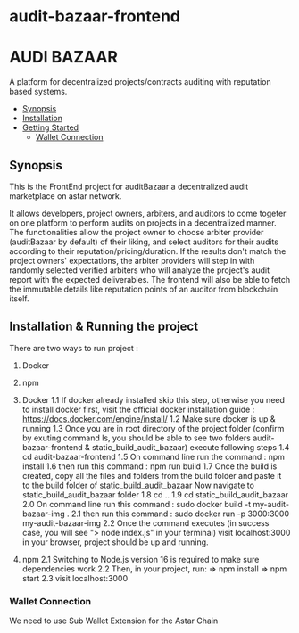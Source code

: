# audit-bazaar-frontend

<!-- <p align="center">
  <img src="https://storage.googleapis.com/opensea-static/opensea-js-logo-updated.png" />
</p> -->

# AUDI BAZAAR <!-- omit in toc -->

A platform for decentralized projects/contracts auditing with reputation based systems.

- [Synopsis](#synopsis)
- [Installation](#installation)
- [Getting Started](#getting-started)
  - [Wallet Connection](#wallet-connection)

## Synopsis

This is the FrontEnd project for auditBazaar a decentralized audit marketplace on astar network.

It allows developers, project owners, arbiters, and auditors to come togeter on one platform to perform audits on projects in a decentralized manner. 
The functionalities allow the project owner to choose arbiter provider (auditBazaar by default) of their liking, and select auditors for their audits according to their reputation/pricing/duration.
If the results don't match the project owners' expectations, the arbiter providers will step in with randomly selected verified arbiters who will analyze the project's audit report with the expected deliverables.
The frontend will also be able to fetch the immutable details like reputation points of an auditor from blockchain itself.
 


## Installation & Running the project

There are two ways to run project : 
 1. Docker
 2. npm

1. Docker 
 1.1 If docker already installed skip this step, otherwise you need to install docker first, visit the official docker installation guide : https://docs.docker.com/engine/install/
 1.2 Make sure docker is up & running
 1.3 Once you are in root directory of the project folder (confirm by exuting command ls, you should be able to see two folders audit-bazaar-frontend & static_build_audit_bazaar) execute following steps
 1.4 cd audit-bazaar-frontend
 1.5 On command line run the command : npm install
 1.6 then run this command : npm run build
 1.7 Once the build is created, copy all the files and folders from the build folder and paste it to the build folder of static_build_audit_bazaar
 Now navigate to static_build_audit_bazaar folder 
 1.8 cd ..
 1.9 cd static_build_audit_bazaar
 2.0 On command line run this command : sudo docker build -t my-audit-bazaar-img .
 2.1 then run this command : sudo docker run -p 3000:3000 my-audit-bazaar-img
 2.2 Once the command executes (in success case, you will see "> node index.js" in your terminal) visit localhost:3000 in your browser, project should be up and running.

2. npm 
 2.1 Switching to Node.js version 16 is required to make sure dependencies work
 2.2 Then, in your project, run:
     => npm install
     => npm start
 2.3 visit localhost:3000 

### Wallet Connection 
We need to use Sub Wallet Extension for the Astar Chain